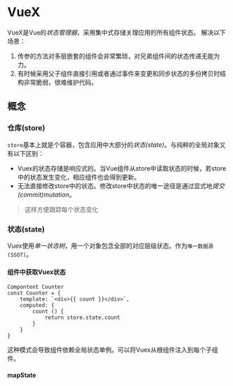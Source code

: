 # VueX 
VueX是Vue的*状态管理器*，采用集中式存储关理应用的所有组件状态。
解决以下场景：
1. 传参的方法对多层嵌套的组件会非常繁琐，对兄弟组件间的状态传递无能为力。
2. 有时候采用父子组件直接引用或者通过事件来变更和同步状态的多份拷贝时结构非常脆弱，很难维护代码。
## 概念
### 仓库(store)
`store`基本上就是个容器，包含应用中大部分的*状态(state)*。与纯粹的全局对象又有以下区别：
+ Vuex的状态存储是响应式的。当Vue组件从store中读取状态的时候，若store中的状态发生变化，相应组件也会得到更新。
+ 无法直接修改store中的状态。修改store中状态的唯一途径是通过显式地*提交(commit)mutation*。
> 这样方便跟踪每个状态变化
### 状态(state)
Vuex使用*单一状态树*，用一个对象包含全部的对应层级状态。作为`唯一数据源(SSOT)`。
#### 组件中获取Vuex状态
```
Compontent Counter
const Counter = {
    template: `<div>{{ count }}</div>`,
    computed: {
        count () {
            return store.state.count
        }
    }
}
```
这种模式会导致组件依赖全局状态单例。可以将Vuex从根组件注入到每个子组件。
#### mapState